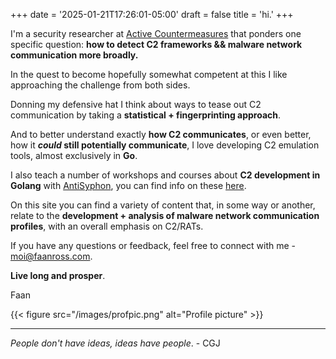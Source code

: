 +++
date = '2025-01-21T17:26:01-05:00'
draft = false
title = 'hi.'
+++


I'm a security researcher at [Active Countermeasures](https://www.activecountermeasures.com) that ponders one specific question: **how to detect C2 frameworks && malware network communication more broadly.**

In the quest to become hopefully somewhat competent at this I like approaching the challenge from both sides.

Donning my defensive hat I think about ways to tease out C2 communication by taking a **statistical + fingerprinting approach**. 

And to better understand exactly **how C2 communicates**, or even better, how it **_could_ still potentially communicate**, 
I love developing C2 emulation tools, almost exclusively in **Go**.

I also teach a number of workshops and courses about **C2 development in Golang** with [AntiSyphon](https://www.antisyphontraining.com), you can find info on these [here](https://www.antisyphontraining.com/instructor/faan-ross/). 

On this site you can find a variety of content that, in some way or another, relate
to the **development + analysis of malware network communication profiles**, with an overall emphasis on C2/RATs.


If you have any questions or feedback, feel free to connect with me - moi@faanross.com.

**Live long and prosper**.

Faan

{{< figure src="/images/profpic.png" alt="Profile picture" >}}
___

_People don't have ideas, ideas have people_. - CGJ


